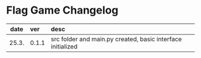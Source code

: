 # Flag Game Changelog

| date  | ver  | desc |
| :----:|:-----| :-----|
| 25.3. | 0.1.1| src folder and main.py created, basic interface initialized |
